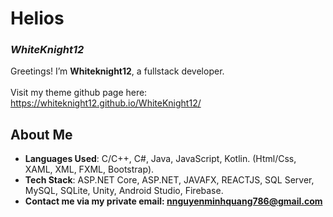 # Helios  
### *WhiteKnight12*  

Greetings! I’m **Whiteknight12**, a fullstack developer.  
<br>
Visit my theme github page here: https://whiteknight12.github.io/WhiteKnight12/ 

## About Me  
- **Languages Used**: C/C++, C#, Java, JavaScript, Kotlin. (Html/Css, XAML, XML, FXML, Bootstrap).
- **Tech Stack**: ASP.NET Core, ASP.NET, JAVAFX, REACTJS, SQL Server, MySQL, SQLite, Unity, Android Studio, Firebase.
- **Contact me via my private email: nnguyenminhquang786@gmail.com**

